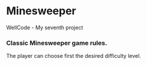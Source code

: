 # Minesweeper
WellCode - My seventh project
### Classic Minesweeper game rules. 
The player can choose first the desired difficulty level.
